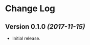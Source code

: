 Change Log
==========

Version 0.1.0 *(2017-11-15)*
----------------------------

- Initial release.
